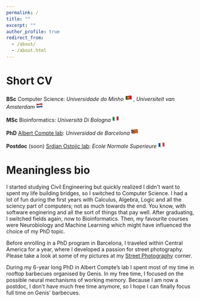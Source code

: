```yaml
---
permalink: /
title: ""
excerpt: ""
author_profile: true
redirect_from: 
  - /about/
  - /about.html
---
```

Short CV
======
**BSc** Computer Science: *Universidade do Minho* <img src="../images/pt.png" width="18" height="18" /> , *Universiteit van Amsterdam* <img src="../images/nl.png" width="18" height="18" /> 

**MSc** Bioinformatics: *Università Di Bologna* <img src="../images/it.png" width="18" height="18" /> 

**PhD** [Albert Compte lab](https://braincircuitsbehavior.org/people): *Universidad de Barcelona* <img src="../images/ca.png" width="18" height="18" /> 

**Postdoc** (soon) [Srdjan Ostojic lab](https://lnc2.dec.ens.fr/en/member/655/srdjan-ostojic): *Ecole Normale Superieure* <img src="../images/fr.png" width="18" height="18" /> 

Meaningless bio
======

I started studying Civil Engineering but quickly realized I didn't want to spent my life building bridges, so I switched to Computer Science. I had a lot of fun during the first years with Calculus, Algebra, Logic and all the sciency part of computers; not as much towards the end. You know, with software enginering and all the sort of things that pay well. After graduating, I switched fields again, now to Bioinformatics. Then, my favourite courses were Neurobiology and Machine Learning which might have influenced the choice of my PhD topic.

Before enrolling in a PhD program in Barcelona, I traveled within Central America for a year, where I developed a passion for street photography. Please take a look at some of my pictures at my [Street Photography](https://fuji360.tumblr.com/archive) corner. 

During my 6-year long PhD in Albert Compte’s lab I spent most of my time in rooftop barbecues organised by Genis. In my free time, I focused on the possible neural mechanisms of working memory. Because I am now a postdoc, I don't have much free time anymore, so I hope I can finally focus full time on Genis' barbecues.
